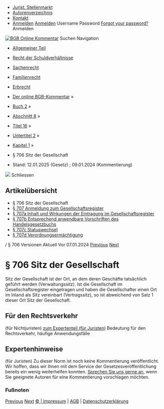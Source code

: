   * [Jurist. Stellenmarkt](https://bgb.kommentar.de/Buch-2/Abschnitt-8/Titel-16/Untertitel-2/Kapitel-1/</job-board> "Jurist. Stellenmarkt")
  * [Autorenverzeichnis](https://bgb.kommentar.de/Buch-2/Abschnitt-8/Titel-16/Untertitel-2/Kapitel-1/</Autorenverzeichnis> "Autorenverzeichnis")
  * [Kontakt](https://bgb.kommentar.de/Buch-2/Abschnitt-8/Titel-16/Untertitel-2/Kapitel-1/</Kontakt>)
  * [Anmelden](https://bgb.kommentar.de/Buch-2/Abschnitt-8/Titel-16/Untertitel-2/Kapitel-1/<#login> "show login form") [Anmelden](https://bgb.kommentar.de/Buch-2/Abschnitt-8/Titel-16/Untertitel-2/Kapitel-1/<#> "hide login form") Username Password
[Forgot your password?](https://bgb.kommentar.de/Buch-2/Abschnitt-8/Titel-16/Untertitel-2/Kapitel-1/</user/forgotpassword>) Anmelden 


[![BGB Online Kommentar](https://bgb.kommentar.de/extension/bgb/design/bgb/images/logo.png)](https://bgb.kommentar.de/Buch-2/Abschnitt-8/Titel-16/Untertitel-2/Kapitel-1/</> "BGB Online Kommentar")
Suchen
Navigation
  * [Allgemeiner Teil](https://bgb.kommentar.de/Buch-2/Abschnitt-8/Titel-16/Untertitel-2/Kapitel-1/</Buch-1>)
  * [Recht der Schuldverhältnisse](https://bgb.kommentar.de/Buch-2/Abschnitt-8/Titel-16/Untertitel-2/Kapitel-1/</Buch-2>)
  * [Sachenrecht](https://bgb.kommentar.de/Buch-2/Abschnitt-8/Titel-16/Untertitel-2/Kapitel-1/</Buch-3>)
  * [Familienrecht](https://bgb.kommentar.de/Buch-2/Abschnitt-8/Titel-16/Untertitel-2/Kapitel-1/</Buch-4>)
  * [Erbrecht](https://bgb.kommentar.de/Buch-2/Abschnitt-8/Titel-16/Untertitel-2/Kapitel-1/</Buch-5>)


  * [Der online BGB-Kommentar](https://bgb.kommentar.de/Buch-2/Abschnitt-8/Titel-16/Untertitel-2/Kapitel-1/</>) »
  * [Buch 2](https://bgb.kommentar.de/Buch-2/Abschnitt-8/Titel-16/Untertitel-2/Kapitel-1/</Buch-2>) »
  * [Abschnitt 8](https://bgb.kommentar.de/Buch-2/Abschnitt-8/Titel-16/Untertitel-2/Kapitel-1/</Buch-2/Abschnitt-8>) »
  * [Titel 16](https://bgb.kommentar.de/Buch-2/Abschnitt-8/Titel-16/Untertitel-2/Kapitel-1/</Buch-2/Abschnitt-8/Titel-16>) »
  * [Untertitel 2](https://bgb.kommentar.de/Buch-2/Abschnitt-8/Titel-16/Untertitel-2/Kapitel-1/</Buch-2/Abschnitt-8/Titel-16/Untertitel-2>) »
  * [Kapitel 1](https://bgb.kommentar.de/Buch-2/Abschnitt-8/Titel-16/Untertitel-2/Kapitel-1/</Buch-2/Abschnitt-8/Titel-16/Untertitel-2/Kapitel-1>) »
  * § 706 Sitz der Gesellschaft 
  * Stand: 12.01.2025 (Gesetz) ; 09.01.2024 (Kommentierung) 


![](https://vg01.met.vgwort.de/na/1c9909529ead4f509072c06d9081a7d5)
Schliessen 
## Artikelübersicht
  * § 706 Sitz der Gesellschaft 
  * [ § 707 Anmeldung zum Gesellschaftsregister ](https://bgb.kommentar.de/Buch-2/Abschnitt-8/Titel-16/Untertitel-2/Kapitel-1/</Buch-2/Abschnitt-8/Titel-16/Untertitel-2/Kapitel-1/Anmeldung-zum-Gesellschaftsregister>)
  * [ § 707a Inhalt und Wirkungen der Eintragung im Gesellschaftsregister ](https://bgb.kommentar.de/Buch-2/Abschnitt-8/Titel-16/Untertitel-2/Kapitel-1/</Buch-2/Abschnitt-8/Titel-16/Untertitel-2/Kapitel-1/Inhalt-und-Wirkungen-der-Eintragung-im-Gesellschaftsregister>)
  * [ § 707b Entsprechend anwendbare Vorschriften des Handelsgesetzbuchs ](https://bgb.kommentar.de/Buch-2/Abschnitt-8/Titel-16/Untertitel-2/Kapitel-1/</Buch-2/Abschnitt-8/Titel-16/Untertitel-2/Kapitel-1/Entsprechend-anwendbare-Vorschriften-des-Handelsgesetzbuchs>)
  * [ § 707c Statuswechsel ](https://bgb.kommentar.de/Buch-2/Abschnitt-8/Titel-16/Untertitel-2/Kapitel-1/</Buch-2/Abschnitt-8/Titel-16/Untertitel-2/Kapitel-1/Statuswechsel>)
  * [ § 707d Verordnungsermächtigung ](https://bgb.kommentar.de/Buch-2/Abschnitt-8/Titel-16/Untertitel-2/Kapitel-1/</Buch-2/Abschnitt-8/Titel-16/Untertitel-2/Kapitel-1/Verordnungsermaechtigung>)


/ § 706 
Versionen  Aktuell Vor 07.01.2024
[Previous](https://bgb.kommentar.de/Buch-2/Abschnitt-8/Titel-16/Untertitel-2/Kapitel-1/</Buch-2/Abschnitt-8/Titel-16/Untertitel-1/Rechtsnatur-der-Gesellschaft> "§ 705 Rechtsnatur der Gesellschaft") [Next](https://bgb.kommentar.de/Buch-2/Abschnitt-8/Titel-16/Untertitel-2/Kapitel-1/</Buch-2/Abschnitt-8/Titel-16/Untertitel-2/Kapitel-1/Anmeldung-zum-Gesellschaftsregister> "§ 707 Anmeldung zum Gesellschaftsregister")
# § 706 Sitz der Gesellschaft
Sitz der Gesellschaft ist der Ort, an dem deren Geschäfte tatsächlich geführt werden (Verwaltungssitz). Ist die Gesellschaft im Gesellschaftsregister eingetragen und haben die Gesellschafter einen Ort im Inland als Sitz vereinbart (Vertragssitz), so ist abweichend von Satz 1 dieser Ort Sitz der Gesellschaft.
## Für den Rechtsverkehr 
(für Nichtjuristen)
[zum Expertenteil (für Juristen)](https://bgb.kommentar.de/Buch-2/Abschnitt-8/Titel-16/Untertitel-2/Kapitel-1/<#expertenhinweise>)
Bedeutung für den Rechtsverkehr, häufige Anwendungsfälle
## Expertenhinweise
(für Juristen)
Zu dieser Norm ist noch keine Kommentierung veröffentlicht. Wir hoffen, dass wir Ihnen mit dem Service der Gesetzesveröffentlichung bereits ein wenig weiterhelfen konnten. [Sprechen Sie uns gerne an](https://bgb.kommentar.de/Buch-2/Abschnitt-8/Titel-16/Untertitel-2/Kapitel-1/</Kontakt>), wenn Sie geeignete Autoren für eine Kommentierung vorschlagen möchten. 
### Fußnoten
[Previous](https://bgb.kommentar.de/Buch-2/Abschnitt-8/Titel-16/Untertitel-2/Kapitel-1/</Buch-2/Abschnitt-8/Titel-16/Untertitel-1/Rechtsnatur-der-Gesellschaft> "§ 705 Rechtsnatur der Gesellschaft") [Next](https://bgb.kommentar.de/Buch-2/Abschnitt-8/Titel-16/Untertitel-2/Kapitel-1/</Buch-2/Abschnitt-8/Titel-16/Untertitel-2/Kapitel-1/Anmeldung-zum-Gesellschaftsregister> "§ 707 Anmeldung zum Gesellschaftsregister")
[© | Impressum](https://bgb.kommentar.de/Buch-2/Abschnitt-8/Titel-16/Untertitel-2/Kapitel-1/</Kontakt>) | [AGB](https://bgb.kommentar.de/Buch-2/Abschnitt-8/Titel-16/Untertitel-2/Kapitel-1/</AGB>) | [Datenschutzerklärung](https://bgb.kommentar.de/Buch-2/Abschnitt-8/Titel-16/Untertitel-2/Kapitel-1/</Datenschutzerklaerung-fuer-Leser>)
